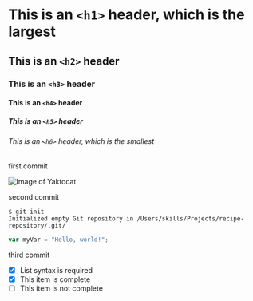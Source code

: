 # This is an `<h1>` header, which is the largest

## This is an `<h2>` header

### This is an `<h3>` header

#### This is an `<h4>` header

##### This is an `<h5>` header

###### This is an `<h6>` header, which is the smallest

first commit


![Image of Yaktocat](https://octodex.github.com/images/yaktocat.png)

second commit

```
$ git init
Initialized empty Git repository in /Users/skills/Projects/recipe-repository/.git/
```

``` javascript
var myVar = "Hello, world!";
```
third commit

- [x] List syntax is required
- [x] This item is complete
- [ ] This item is not complete
